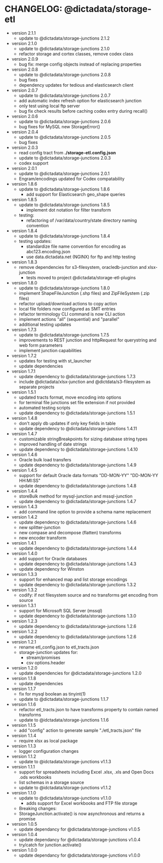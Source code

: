 # CHANGELOG:  @dictadata/storage-etl

- version 2.1.1
  - update to @dictadata/storage-junctions 2.1.2
- version 2.1.0
  - update to @dictadata/storage-junctions 2.1.0
  - refactor storage and cortex classes, remove codex class
- version 2.0.9
  - bug fix: merge config objects instead of replacing properties
- version 2.0.8
  - update to @dictadata/storage-junctions 2.0.8
  - bug fixes
  - dependency updates for tedious and elasticsearch client
- version 2.0.7
  - update to @dictadata/storage-junctions 2.0.7
  - add automatic index refresh option for elasticsearch junction
  - only test using local ftp server
  - bug fix check results before caching codex entry during recall()
- version 2.0.6
  - update to @dictadata/storage-junctions 2.0.6
  - bug fixes for MySQL new StorageError()
- version 2.0.4
  - update to @dictadata/storage-junctions 2.0.5
  - bug fixes
- version 2.0.3
  - read config tract from **./storage-etl.config.json**
  - update to @dictadata/storage-junctions 2.0.3
  - codex support
- version 2.0.1
  - update to @dictadata/storage-junctions 2.0.1
  - Engram/encodings updated for Codex compatability
- version 1.8.6
  - update to @dictadata/storage-junctions 1.8.6
    - add support for Elasticsearch geo_shape queries
- version 1.8.5
  - update to @dictadata/storage-junctions 1.8.5
    - implement dot notation for filter transform
  - testing:
    - refactoring of /var/data/country/state directory naming convention
- version 1.8.4
  - update to @dictadata/storage-junctions 1.8.4
  - testing updates:
    - standardize file name convention for encoding as abc123.encoding.json
    - use data.dictadata.net (NGINX) for ftp and http testing
- version 1.8.3
  - remove dependencies for s3-filesystem, oracledb-junction and xlsx-junction
    - tests moved to project @dictadata/storage-etl-plugins
- version 1.8.0
  - update to @dictadata/storage-junctions 1.8.0
  - implement ShapeFileJunction (.shp files) and ZipFileSystem (.zip files)
  - refactor upload/download actions to copy action
  - local file folders now configured as SMT entries
  - refactor terminology CLI command is now CLI action
  - implement actions "all" (sequential) and "parallel"
  - additional testing updates
- version 1.7.3
  - update to @dictadata/storage-junctions 1.7.5
  - improvements to REST junction and httpRequest for querystring and web form parameters
  - implement junction capabilities
- version 1.7.2
  - updates for testing with st_launcher
  - update dependencies
- version 1.7.1
  - update dependency to @dictadata/storage-junctions 1.7.3
  - include @dictadata/xlsx-junction and @dictdata/s3-filesystem as separate projects
- version 1.5.1
  - updated tracts format, move encoding into options
  - for terminal file junctions set file extension if not provided
  - automated testing scripts
  - update dependency to @dictadata/storage-junctions 1.5.1
- version 1.4.8
  - don't apply db updates if only key fields in table
  - update dependency to @dictadata/storage-junctions 1.4.11
- version 1.4.7
  - customizable stringBreakpoints for sizing database string types
  - improved handling of date strings
  - update dependency to @dictadata/storage-junctions 1.4.10
- version 1.4.6
  - Oracle bulk load transfers
  - update dependency to @dictadata/storage-junctions 1.4.9
- version 1.4.5
  - support for default Oracle data formats "DD-MON-YY" "DD-MON-YY HH:MI:SS"
  - update dependency to @dictadata/storage-junctions 1.4.8
- version 1.4.4
  - storeBulk method for mysql-junction and mssql-junction
  - update dependency to @dictadata/storage-junctions 1.4.7
- version 1.4.3
  - add command line option to provide a schema name replacement
- version 1.4.2
  - update dependency to @dictadata/storage-junctions 1.4.6
  - new splitter-junction
  - new compase and decompose (flatten) transforms
  - new encoder transform
- version 1.4.1
  - update dependency to @dictadata/storage-junctions 1.4.4
- version 1.4.0
  - add support for Oracle databases
  - update dependency to @dictadata/storage-junctions 1.4.3
  - update dependency for Winston
- version 1.3.3
  - support for enhanced map and list storage encodings
  - update dependency to @dictadata/storage-junctions 1.3.2
- version 1.3.2
  - codify: if not filesystem source and no transforms get encoding from source
- version 1.3.1
  - support for Microsoft SQL Server (mssql)
  - update dependency to @dictadata/storage-junctions 1.3.0
- version 1.2.3
  - update dependency to @dictadata/storage-junctions 1.2.6
- version 1.2.2
  - update dependency to @dictadata/storage-junctions 1.2.6
- version 1.2.1
  - rename etl_config.json to etl_tracts.json
  - storage-junction updates for:
    - stream/promises
    - csv options.header
- version 1.2.0
  - update dependencies for @dictadata/storage-junctions 1.2.0
- version 1.1.8
  - update dependencies
- version 1.1.7
  - fix for mysql boolean as tinyint(1)
  - update to @dictadata/storage-junctions 1.1.7
- version 1.1.6
  - refactor etl_tracts.json to have transforms property to contain named transforms
  - update to @idctadata/storage-junctions 1.1.6
- version 1.1.5
  - add "config" action to generate sample "./etl_tracts.json" file
- version 1.1.4
  - require xlsx as local package
- version 1.1.3
  - logger configuration changes
- version 1.1.2
  - update to @idctadata/storage-junctions v1.1.3
- version 1.1.1
  - support for spreadsheets including Excel .xlsx, .xls and Open Docs .ods workbooks
  - list schemas in a storage source
  - update to @idctadata/storage-junctions v1.1.2
- version 1.1.0
  - update to @dictadata/storage-junctions v1.1.0
    - adds support for Excel workbooks and FTP file storage
  - Breaking changes:
  - StorageJunction.activate() is now asynchronous and returns a promise
- version 1.0.5
  - update dependancy for @dictadata/storage-junctions v1.0.5
- version 1.0.4
  - update dependancy for @dictadata/storage-junctions v1.0.4
  - try/catch for junction.activate()
- version 1.0.0
  - update dependancy for @dictadata/storage-junctions v1.0.0
